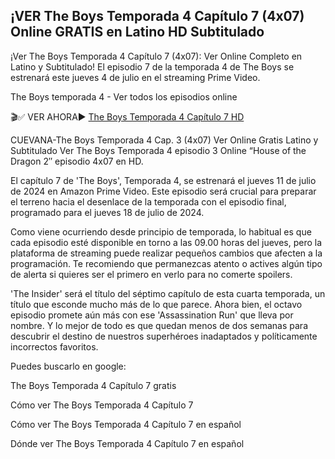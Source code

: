 ## ¡VER The Boys Temporada 4 Capítulo 7 (4x07) Online GRATIS en Latino HD Subtitulado

¡Ver The Boys Temporada 4 Capítulo 7 (4x07): Ver Online Completo en Latino y Subtitulado! El episodio 7 de la temporada 4 de The Boys se estrenará este jueves 4 de julio en el streaming Prime Video.

The Boys temporada 4 - Ver todos los episodios online
 
🎬✅ VER AHORA▶ [The Boys Temporada 4 Capítulo 7 HD](https://zmpeliz.github.io/theboys4x7/)

CUEVANA-The Boys Temporada 4 Cap. 3 (4x07) Ver Online Gratis Latino y Subtitulado Ver The Boys Temporada 4 episodio 3 Online “House of the Dragon 2″ episodio 4x07 en HD.

El capítulo 7 de 'The Boys', Temporada 4, se estrenará el jueves 11 de julio de 2024 en Amazon Prime Video. Este episodio será crucial para preparar el terreno hacia el desenlace de la temporada con el episodio final, programado para el jueves 18 de julio de 2024.

Como viene ocurriendo desde principio de temporada, lo habitual es que cada episodio esté disponible en torno a las 09.00 horas del jueves, pero la plataforma de streaming puede realizar pequeños cambios que afecten a la programación. Te recomiendo que permanezcas atento o actives algún tipo de alerta si quieres ser el primero en verlo para no comerte spoilers.

'The Insider' será el título del séptimo capítulo de esta cuarta temporada, un título que esconde mucho más de lo que parece. Ahora bien, el octavo episodio promete aún más con ese 'Assassination Run' que lleva por nombre. Y lo mejor de todo es que quedan menos de dos semanas para descubrir el destino de nuestros superhéroes inadaptados y políticamente incorrectos favoritos.

Puedes buscarlo en google:

The Boys Temporada 4 Capítulo 7 gratis

Cómo ver The Boys Temporada 4 Capítulo 7

Cómo ver The Boys Temporada 4 Capítulo 7 en español

Dónde ver The Boys Temporada 4 Capítulo 7 en español

